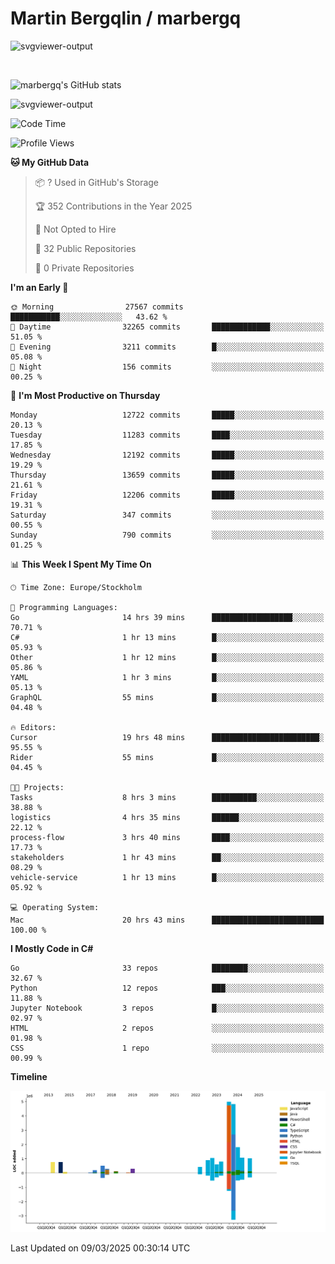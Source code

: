 # Martin Bergqlin / marbergq

![svgviewer-output](https://user-images.githubusercontent.com/2405410/206014777-22d41ecb-c24f-421d-b7d9-bba2cb5bb0de.svg)

<br>

<!--- [![Martin's Week](https://github-readme-stats.vercel.app/api/wakatime?username=marbergq&theme=dark)](https://github.com/anuraghazra/github-readme-stats) -->

![marbergq's GitHub stats](https://github-readme-stats.vercel.app/api?username=marbergq&count_private=true&show_icons=true)

![svgviewer-output](https://wakatime.com/badge/user/3f0a2069-6683-4e19-9a4a-7d21ea815067.svg)

<!--START_SECTION:waka-->
![Code Time](http://img.shields.io/badge/Code%20Time-4%2C893%20hrs%2023%20mins-blue)

![Profile Views](http://img.shields.io/badge/Profile%20Views-0-blue)

**🐱 My GitHub Data** 

> 📦 ? Used in GitHub's Storage 
 > 
> 🏆 352 Contributions in the Year 2025
 > 
> 🚫 Not Opted to Hire
 > 
> 📜 32 Public Repositories 
 > 
> 🔑 0 Private Repositories 
 > 
**I'm an Early 🐤** 

```text
🌞 Morning                27567 commits       ███████████░░░░░░░░░░░░░░   43.62 % 
🌆 Daytime                32265 commits       █████████████░░░░░░░░░░░░   51.05 % 
🌃 Evening                3211 commits        █░░░░░░░░░░░░░░░░░░░░░░░░   05.08 % 
🌙 Night                  156 commits         ░░░░░░░░░░░░░░░░░░░░░░░░░   00.25 % 
```
📅 **I'm Most Productive on Thursday** 

```text
Monday                   12722 commits       █████░░░░░░░░░░░░░░░░░░░░   20.13 % 
Tuesday                  11283 commits       ████░░░░░░░░░░░░░░░░░░░░░   17.85 % 
Wednesday                12192 commits       █████░░░░░░░░░░░░░░░░░░░░   19.29 % 
Thursday                 13659 commits       █████░░░░░░░░░░░░░░░░░░░░   21.61 % 
Friday                   12206 commits       █████░░░░░░░░░░░░░░░░░░░░   19.31 % 
Saturday                 347 commits         ░░░░░░░░░░░░░░░░░░░░░░░░░   00.55 % 
Sunday                   790 commits         ░░░░░░░░░░░░░░░░░░░░░░░░░   01.25 % 
```


📊 **This Week I Spent My Time On** 

```text
🕑︎ Time Zone: Europe/Stockholm

💬 Programming Languages: 
Go                       14 hrs 39 mins      ██████████████████░░░░░░░   70.71 % 
C#                       1 hr 13 mins        █░░░░░░░░░░░░░░░░░░░░░░░░   05.93 % 
Other                    1 hr 12 mins        █░░░░░░░░░░░░░░░░░░░░░░░░   05.86 % 
YAML                     1 hr 3 mins         █░░░░░░░░░░░░░░░░░░░░░░░░   05.13 % 
GraphQL                  55 mins             █░░░░░░░░░░░░░░░░░░░░░░░░   04.48 % 

🔥 Editors: 
Cursor                   19 hrs 48 mins      ████████████████████████░   95.55 % 
Rider                    55 mins             █░░░░░░░░░░░░░░░░░░░░░░░░   04.45 % 

🐱‍💻 Projects: 
Tasks                    8 hrs 3 mins        ██████████░░░░░░░░░░░░░░░   38.88 % 
logistics                4 hrs 35 mins       ██████░░░░░░░░░░░░░░░░░░░   22.12 % 
process-flow             3 hrs 40 mins       ████░░░░░░░░░░░░░░░░░░░░░   17.73 % 
stakeholders             1 hr 43 mins        ██░░░░░░░░░░░░░░░░░░░░░░░   08.29 % 
vehicle-service          1 hr 13 mins        █░░░░░░░░░░░░░░░░░░░░░░░░   05.92 % 

💻 Operating System: 
Mac                      20 hrs 43 mins      █████████████████████████   100.00 % 
```

**I Mostly Code in C#** 

```text
Go                       33 repos            ████████░░░░░░░░░░░░░░░░░   32.67 % 
Python                   12 repos            ███░░░░░░░░░░░░░░░░░░░░░░   11.88 % 
Jupyter Notebook         3 repos             █░░░░░░░░░░░░░░░░░░░░░░░░   02.97 % 
HTML                     2 repos             ░░░░░░░░░░░░░░░░░░░░░░░░░   01.98 % 
CSS                      1 repo              ░░░░░░░░░░░░░░░░░░░░░░░░░   00.99 % 
```



**Timeline**

![Lines of Code chart](https://raw.githubusercontent.com/marbergq/marbergq/main/assets/bar_graph.png)


 Last Updated on 09/03/2025 00:30:14 UTC
<!--END_SECTION:waka-->
